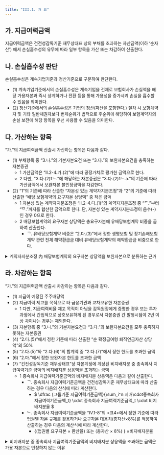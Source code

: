 ```yaml
---
title: "III.1. 개 요"
---
```

## 가. 지급여력금액
지급여력금액은 건전성감독기준 재무상태표 상의 부채를 초과하는 자산금액(이하 ‘순자산’) 에서 손실흡수성의 유무에 따라 일부 항목을 가산 또는 차감하여 산출한다.

## 나. 손실흡수성 판단
손실흡수성은 계속기업기준과 청산기준으로 구분하여 판단한다.
- (1) 계속기업기준에서의 손실흡수성은 계속기업을 전제로 보험회사가 손실액을 해당 가용자본과 즉시 상계하거나 전환 등을 통해 가용성을 증가시켜 손실을 흡수할 수 있음을 의미한다.
- (2) 청산기준에서의 손실흡수성은 기업의 청산(파산을 포함한다.) 절차 시 보험계약자 및 기타 일반채권자보다 변제순위가 법적으로 후순위에 해당하여 보험계약자의 손실 보전에 해당 항목을 우선 사용할 수 있음을 의미한다.

## 다. 가산하는 항목
“가.”의 지급여력금액 산출시 가산하는 항목은 다음과 같다.
- (1) 부채항목 중 “3.나.”의 기본자본요건 또는 “3.다.”의 보완자본요건을 충족하는 자본증권
  - 1 가산금액은 “II.2-4.가.(2)”에 따라 공정가치로 평가한 금액으로 한다.
  - 2 다만, "3.다.(2)1ᄂ.”에 해당하는 자본증권은 “3.다.(2)1ᄂ.a.”의 기준에 따라 가산금액에서 보완자본 불인정금액을 차감한다.
- (2) “1”의 기준에 따라 산출한 “자본성 있는 계약자지분조정”과 “2”의 기준에 따라 산출한 “배당 보험계약의 요구자본 상당액” 중 작은 금액
  - 1 자본성 있는 계약자지분조정은 “II.2-4.다.(1)”의 계약자지분조정 중 “ᄃ.”부터 “ᄆ.”까지를 합산한 금액으로 한다. 단, 자본성 있는 계약자지분조정이 음수(-)인 경우 0으로 한다.
  - 2 배당보험계약의 요구자본 상당액은 총요구자본에 유배당보험계약 비중을 곱하여 산출한다.
    - ᄀ. 유배당보험계약 비중은 “2.다.(3)”에서 정한 생명보험 및 장기손해보험계약 관련 전체 해약환급금 대비 유배당보험계약의 해약환급금 비중으로 한다.


<details>
  <summary>계약자지분조정 內 배당보험계약의 요구자본 상당액을 보완자본으로 분류하는 근거</summary>
  <div markdown="1">
  {% capture notice-1 %}
- 계약자지분조정은 미실현이익으로서 매각(실현)할 경우 손실 보전에 사용할 수 있는데, 이때 이익배분 기준에 따라 계약자 몫으로 배분되어야 하므로 유배당 보험계약에서 발생하는 손실 보전에만 사용 가능
- 따라서, 유배당 보험계약에서 발생하는 요구자본(‘배당보험계약의 요구자본 상당액’)에 대해서는 보완자본으로 인정
  {% endcapture %}
  <div class="notice">
    {{ notice-1 | markdownify }}
  </div>

  </div>
</details>

## 라. 차감하는 항목
“가.”의 지급여력금액 산출시 차감하는 항목은 다음과 같다.
- (1) 지급이 예정된 주주배당액
- (2) 지급여력 제고를 목적으로 타 금융기관과 교차보유한 자본증권
  - 1 다만, 지급여력비율 제고 목적이 아님을 감독원장에게 증명한 경우 또는 투자과정에서 간접적으로 상호보유하게 된 경우로서 자본증권 간 발행시점이 2년 이상 차이나는 경우는 제외한다.
- (3) 자본항목 중 “3.나.”의 기본자본요건과 “3.다.”의 보완자본요건을 모두 충족하지 못하는 자본증권
- (4) “2.다.(5)”에서 정한 기준에 따라 산출한 “순 확정급여형 퇴직연금자산 상당액”의 50%
- (5) “2.다.(5)”와 “2.다.(6)”의 합계액 중 “2.다.(7)”에서 정한 한도를 초과한 금액
- (6) “2.마.”에서 정한 보완자본 한도를 초과한 금액
- (7) “건전성감독기준 재무상태표”상 자본계정에 계상된 비지배지분 중 종속회사 지급여력기준 금액의 비지배지분 상응액을 초과하는 금액
  - 1 종속회사 지급여력기준금액의 비지배지분 상응액은 다음과 같이 산출한다.
    - ᄀ. 종속회사 지급여력기준금액을 건전성감독기준 재무상태표에 따라 산출하는 경우 다음의 산식에 따라 계산한다.
      - $ \dfrac {그룹기준 지급여력기준금액}{\sum_i^n 지배\cdot종속회사 지급여력기준금액_t} \cdot 종속회사 지급여력기준금액_t \cdot 비지배지분율 $
    - ᄂ. 종속회사 지급여력기준금액을 “IV.1-8”의 <표4>에서 정한 기준에 따라 업권별 자본 규제를 활용하거나 요구자본 대용치(총자산×8%)를 적용하여 산출하는 경우 다음의 계산식에 따라 계산한다.
      - {(업권별 요구자본 × 환산율) 또는 (총자산 × 8%) } ×비지배지분율

<details>
  <summary>비지배지분 중 종속회사 지급여력기준금액의 비지배지분 상응액을 초과하는 금액은 가용 자본으로 인정하지 않는 이유</summary>
  <div markdown="1">

  {% capture notice-2 %}
- 가용자본은 위기상황 발생 시 손실을 보전하는 것이 주 목적이므로 손실흡수에 사용 가능 한지 여부(‘가용성’)가 중요한 판단 기준
  - 이에, 개별회사 기준으로 가용자본으로 인정되는 항목이더라도 그룹의 손실에 사용할 수 없는 경우 가용자본으로 인정 불가
- 종속회사의 비지배주주지분은 해당 종속회사의 손실보전에는 사용할 수 있으나, 그룹 내 다른 회사의 손실(요구자본)을 보전하는데 사용할 수 없으므로
  - 비지배주주지분 중 해당 종속회사의 손실보전에 사용할 수 있는 금액(이하, ‘종속회사 지급 여력기준금액의 비지배지분 상응액’)을 초과하는 금액은 가용자본으로 불인정(바젤III, SolvencyII 등 국내·외 사례에서도 동일하게 가용자본으로 불인정)
- 한편, 그룹기준의 요구자본 산출 시 지배회사와 종속회사의 요구자본 간 위험 분산효과가 반영되므로
  - 종속회사의 가용자본을 가용성과 무관하게 100% 합산할 경우, 그룹 기준의 가용자본이 오히려 과대평가되는 결과를 초래

![image](https://user-images.githubusercontent.com/67420397/235423004-9ddff67e-8072-4da5-8070-2c4c923e6ccb.png)

  {% endcapture %}
  <div class="notice">
    {{ notice-2 | markdownify }}
  </div>

  </div>
</details>
